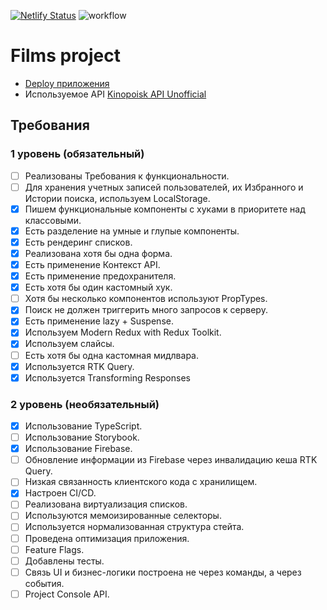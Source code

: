 [![Netlify Status](https://api.netlify.com/api/v1/badges/9f60a7bd-a16e-4c7a-9524-e8eca97efd28/deploy-status)](https://app.netlify.com/sites/aston-reactproject/deploys)
![workflow](https://github.com/Reyney91/aston-react_project/actions/workflows/main.yml/badge.svg)

# Films project

- [Deploy приложения](https://aston-reactproject.netlify.app/)
- Используемое API [Kinopoisk API Unofficial](https://kinopoiskapiunofficial.tech/)

## Требования

### 1 уровень (обязательный)

- [ ] Реализованы Требования к функциональности.
- [ ] Для хранения учетных записей пользователей, их Избранного и Истории поиска, используем LocalStorage.
- [x] Пишем функциональные компоненты c хуками в приоритете над классовыми.
- [x] Есть разделение на умные и глупые компоненты.
- [x] Есть рендеринг списков.
- [x] Реализована хотя бы одна форма.
- [x] Есть применение Контекст API.
- [x] Есть применение предохранителя.
- [x] Есть хотя бы один кастомный хук.
- [ ] Хотя бы несколько компонентов используют PropTypes.
- [x] Поиск не должен триггерить много запросов к серверу.
- [x] Есть применение lazy + Suspense.
- [x] Используем Modern Redux with Redux Toolkit.
- [x] Используем слайсы.
- [ ] Есть хотя бы одна кастомная мидлвара.
- [x] Используется RTK Query.
- [x] Используется Transforming Responses

### 2 уровень (необязательный)

- [x] Использование TypeScript.
- [ ] Использование Storybook.
- [x] Использование Firebase.
- [ ] Обновление информации из Firebase через инвалидацию кеша RTK Query.
- [ ] Низкая связанность клиентского кода с хранилищем.
- [x] Настроен CI/CD.
- [ ] Реализована виртуализация списков.
- [ ] Используются мемоизированные селекторы.
- [ ] Используется нормализованная структура стейта.
- [ ] Проведена оптимизация приложения.
- [ ] Feature Flags.
- [ ] Добавлены тесты.
- [ ] Связь UI и бизнес-логики построена не через команды, а через события.
- [ ] Project Console API.
